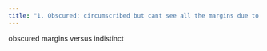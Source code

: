 ```yaml
---
title: "1. Obscured: circumscribed but cant see all the margins due to overlying tissues (&gt;25%)  2. Indistinct: suspicious because it is likely infiltrating and it appears ill-defined without a clear demarcation"
---
```

obscured margins 
versus
indistinct

